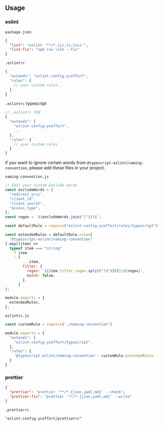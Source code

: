 ## Usage

### eslint

`package.json`

```json
{
  "lint": "eslint '**/*.{js,ts,tsx}'",
  "lint:fix": "npm run lint --fix"
}
```

`.eslintrc`

```javascript
{
  "extends": "eslint-config-yceffort",
  "rules": {
    // your custom rules..
  }
}
```

`.eslintrc` typescript

```javascript
// .eslintrc 파일
{
  "extends": [
    "eslint-config-yceffort",    
    ...
  ],
  "rules": {
    // your custom rules
  }
}
```

if you want to ignore certain words from `@typescript-eslint/naming-convention`,  please add these files in your project.

`naming-convention.js`

```javascript
// Edit your custom Exclude words
const excludeWords = [
  "redirect_uris",
  "client_id",
  "client_secret",
  "access_type",
];
const regex = `${excludeWords.join("|")})$`;

const defaultRule = require("eslint-config-yceffort/rules/typescript");

const extendedRules = defaultRule.rules[
  "@typescript-eslint/naming-convention"
].map((item) =>
  typeof item === "string"
    ? item
    : {
        ...item,
        filter: {
          regex: `${item.filter.regex.split(")$")[0]}|${regex}`,
          match: false,
        },
      }
);

module.exports = {
  extendedRules,
};
```

`eslintrc.js`

```javascript
const customRule = require('./naming-convention')

module.exports = {
  "extends": [
    "eslint-config-yceffort/typescript",
  ],
  "rules": {
    '@typescript-eslint/naming-convention': customRule.extendedRules
  }
}
```


### prettier

```json
{
  "prettier": "prettier '**/*.{json,yaml,md}' --check",
  "prettier:fix": "prettier '**/*.{json,yaml,md}' --write"
}
```

`.prettierrc`

```
"eslint-config-yceffort/prettierrc"
```